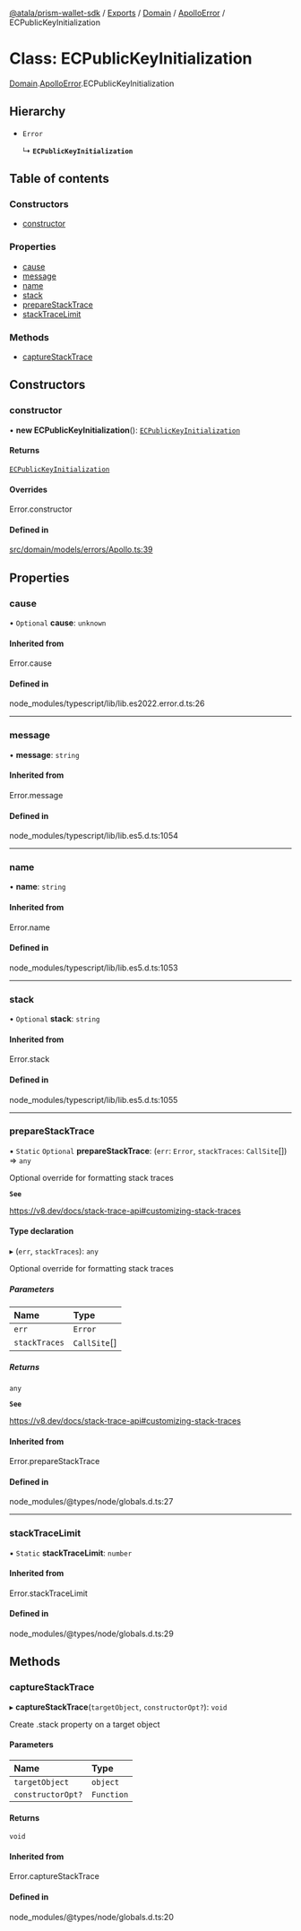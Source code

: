 [@atala/prism-wallet-sdk](../README.md) / [Exports](../modules.md) / [Domain](../modules/Domain.md) / [ApolloError](../modules/Domain.ApolloError.md) / ECPublicKeyInitialization

# Class: ECPublicKeyInitialization

[Domain](../modules/Domain.md).[ApolloError](../modules/Domain.ApolloError.md).ECPublicKeyInitialization

## Hierarchy

- `Error`

  ↳ **`ECPublicKeyInitialization`**

## Table of contents

### Constructors

- [constructor](Domain.ApolloError.ECPublicKeyInitialization.md#constructor)

### Properties

- [cause](Domain.ApolloError.ECPublicKeyInitialization.md#cause)
- [message](Domain.ApolloError.ECPublicKeyInitialization.md#message)
- [name](Domain.ApolloError.ECPublicKeyInitialization.md#name)
- [stack](Domain.ApolloError.ECPublicKeyInitialization.md#stack)
- [prepareStackTrace](Domain.ApolloError.ECPublicKeyInitialization.md#preparestacktrace)
- [stackTraceLimit](Domain.ApolloError.ECPublicKeyInitialization.md#stacktracelimit)

### Methods

- [captureStackTrace](Domain.ApolloError.ECPublicKeyInitialization.md#capturestacktrace)

## Constructors

### constructor

• **new ECPublicKeyInitialization**(): [`ECPublicKeyInitialization`](Domain.ApolloError.ECPublicKeyInitialization.md)

#### Returns

[`ECPublicKeyInitialization`](Domain.ApolloError.ECPublicKeyInitialization.md)

#### Overrides

Error.constructor

#### Defined in

[src/domain/models/errors/Apollo.ts:39](https://github.com/input-output-hk/atala-prism-wallet-sdk-ts/blob/a3fc2aa/src/domain/models/errors/Apollo.ts#L39)

## Properties

### cause

• `Optional` **cause**: `unknown`

#### Inherited from

Error.cause

#### Defined in

node_modules/typescript/lib/lib.es2022.error.d.ts:26

___

### message

• **message**: `string`

#### Inherited from

Error.message

#### Defined in

node_modules/typescript/lib/lib.es5.d.ts:1054

___

### name

• **name**: `string`

#### Inherited from

Error.name

#### Defined in

node_modules/typescript/lib/lib.es5.d.ts:1053

___

### stack

• `Optional` **stack**: `string`

#### Inherited from

Error.stack

#### Defined in

node_modules/typescript/lib/lib.es5.d.ts:1055

___

### prepareStackTrace

▪ `Static` `Optional` **prepareStackTrace**: (`err`: `Error`, `stackTraces`: `CallSite`[]) => `any`

Optional override for formatting stack traces

**`See`**

https://v8.dev/docs/stack-trace-api#customizing-stack-traces

#### Type declaration

▸ (`err`, `stackTraces`): `any`

Optional override for formatting stack traces

##### Parameters

| Name | Type |
| :------ | :------ |
| `err` | `Error` |
| `stackTraces` | `CallSite`[] |

##### Returns

`any`

**`See`**

https://v8.dev/docs/stack-trace-api#customizing-stack-traces

#### Inherited from

Error.prepareStackTrace

#### Defined in

node_modules/@types/node/globals.d.ts:27

___

### stackTraceLimit

▪ `Static` **stackTraceLimit**: `number`

#### Inherited from

Error.stackTraceLimit

#### Defined in

node_modules/@types/node/globals.d.ts:29

## Methods

### captureStackTrace

▸ **captureStackTrace**(`targetObject`, `constructorOpt?`): `void`

Create .stack property on a target object

#### Parameters

| Name | Type |
| :------ | :------ |
| `targetObject` | `object` |
| `constructorOpt?` | `Function` |

#### Returns

`void`

#### Inherited from

Error.captureStackTrace

#### Defined in

node_modules/@types/node/globals.d.ts:20
